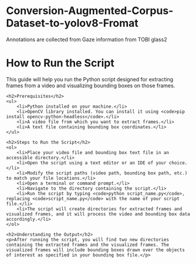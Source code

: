 # Conversion-Augmented-Corpus-Dataset-to-yolov8-Fromat
Annotations are collected from Gaze information from TOBI glass2

<!DOCTYPE html>
<html lang="en">
<head>
    <meta charset="UTF-8">
    <title>How to Run the Script</title>
</head>
<body>
    <h1>How to Run the Script</h1>
    <p>This guide will help you run the Python script designed for extracting frames from a video and visualizing bounding boxes on those frames.</p>
    
    <h2>Prerequisites</h2>
    <ul>
        <li>Python installed on your machine.</li>
        <li>OpenCV library installed. You can install it using <code>pip install opencv-python-headless</code>.</li>
        <li>A video file from which you want to extract frames.</li>
        <li>A text file containing bounding box coordinates.</li>
    </ul>
    
    <h2>Steps to Run the Script</h2>
    <ol>
        <li>Place your video file and bounding box text file in an accessible directory.</li>
        <li>Open the script using a text editor or an IDE of your choice.</li>
        <li>Modify the script paths (video path, bounding box path, etc.) to match your file locations.</li>
        <li>Open a terminal or command prompt.</li>
        <li>Navigate to the directory containing the script.</li>
        <li>Run the script by typing <code>python script_name.py</code>, replacing <code>script_name.py</code> with the name of your script file.</li>
        <li>The script will create directories for extracted frames and visualized frames, and it will process the video and bounding box data accordingly.</li>
    </ol>
    
    <h2>Understanding the Output</h2>
    <p>After running the script, you will find two new directories containing the extracted frames and the visualized frames. The visualized frames will include bounding boxes drawn over the objects of interest as specified in your bounding box file.</p>
</body>
</html>
